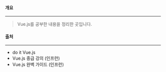 #### 개요

------

> Vue.js를 공부한 내용을 정리한 곳입니다.



#### 출처

------

* do it Vue.js
* Vue.js 중급 강의 (인프런)
* Vue.js 완벽 가이드 (인프런)